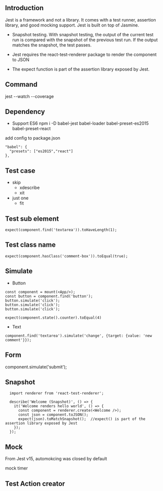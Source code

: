 ## Introduction
Jest is a framework and not a library. It comes with a test runner, assertion library, and good mocking support. Jest is built on top of Jasmine.

- Snapshot testing. With snapshot testing, the output of the current test run is compared with the snapshot of the previous test run. If the output matches the snapshot, the test passes.

- Jest requires the react-test-renderer package to render the component to JSON

- The expect function is part of the assertion library exposed by Jest.

## Command
  jest --watch --coverage

## Dependency
  - Support ES6
    npm i -D babel-jest babel-loader babel-preset-es2015 babel-preset-react
  
  add config to package.json
  ```
  "babel": {
    "presets": ["es2015","react"]
  },
  ```
## Test case 
  - skip
    - xdescribe
    - xit
  - just one
    - fit

## Test sub element
  ```
  expect(component.find('textarea')).toHaveLength(1);
  ```
## Test class name
  ```
  expect(component.hasClass('comment-box')).toEqual(true);
  ```
## Simulate
  - Button
  ```
  const component = mount(<App/>);
  const button = component.find('button');
  button.simulate('click');
  button.simulate('click');
  button.simulate('click');

  expect(component.state().counter).toEqual(4)
  ```
  - Text
  ```
  component.find('textarea').simulate('change', {target: {value: 'new comment'}});  
  ```
## Form
  component.simulate('submit');

## Snapshot
```
  import renderer from 'react-test-renderer';

  describe('Welcome (Snapshot)', () => {
    it('Welcome renders hello world', () => {
      const component = renderer.create(<Welcome />);
      const json = component.toJSON();
      expect(json).toMatchSnapshot();  //expect() is part of the assertion library exposed by Jest
    });
  });
```

## Mock
  From Jest v15, automokcing was closed by default
  
  mock timer

## Test Action creator
  


